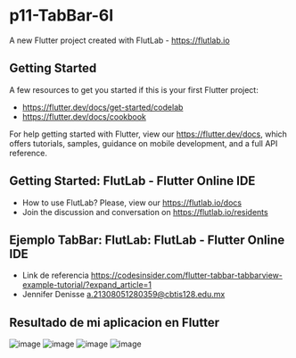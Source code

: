 # p11-TabBar-6I

A new Flutter project created with FlutLab - https://flutlab.io

## Getting Started

A few resources to get you started if this is your first Flutter project:

- https://flutter.dev/docs/get-started/codelab
- https://flutter.dev/docs/cookbook

For help getting started with Flutter, view our
https://flutter.dev/docs, which offers tutorials,
samples, guidance on mobile development, and a full API reference.

## Getting Started: FlutLab - Flutter Online IDE

- How to use FlutLab? Please, view our https://flutlab.io/docs
- Join the discussion and conversation on https://flutlab.io/residents

## Ejemplo TabBar: FlutLab: FlutLab - Flutter Online IDE

- Link de referencia https://codesinsider.com/flutter-tabbar-tabbarview-example-tutorial/?expand_article=1
- Jennifer Denisse a.21308051280359@cbtis128.edu.mx

## Resultado de mi aplicacion en Flutter
![image](https://github.com/GarciaJ128/p11-TabBar-6I/assets/143743623/d449dd5a-1a4f-49d2-870a-c8e96bcb5e04)
![image](https://github.com/GarciaJ128/p11-TabBar-6I/assets/143743623/52df1c3f-69bc-4f2d-ba19-e7812bedcf41)
![image](https://github.com/GarciaJ128/p11-TabBar-6I/assets/143743623/a1eab5bf-e8ee-437d-a051-72697ee4f5d9)
![image](https://github.com/GarciaJ128/p11-TabBar-6I/assets/143743623/0f4fab27-cf5c-4058-80ac-aedfd2c3b6a8)



